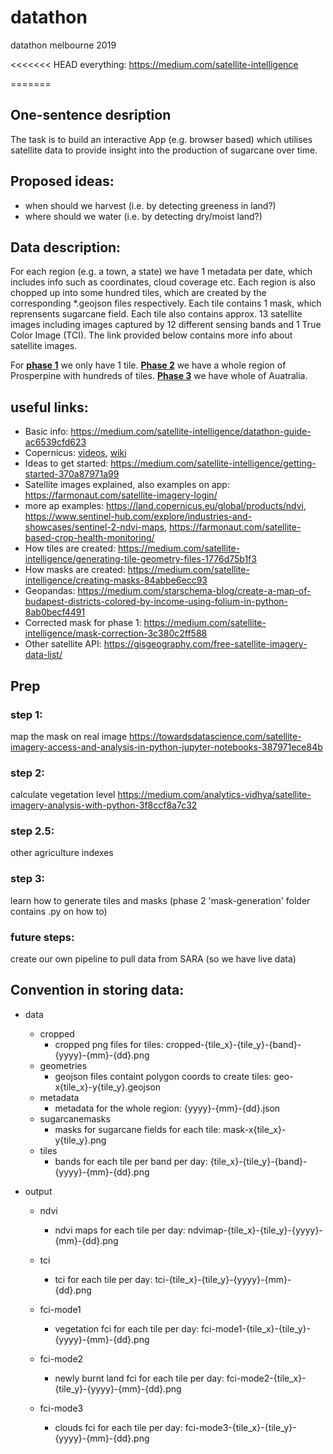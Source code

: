 # datathon
datathon melbourne 2019

<<<<<<< HEAD
everything: https://medium.com/satellite-intelligence

=======
## One-sentence desription

The task is to build an interactive App (e.g. browser based) which utilises satellite data to provide insight into the production of sugarcane over time. 

## Proposed ideas:
- when should we harvest (i.e. by detecting greeness in land?) 
- where should we water (i.e. by detecting dry/moist land?)



## Data description:

For each region (e.g. a town, a state) we have 1 metadata per date, which includes info such as coordinates, cloud coverage etc. Each region is also chopped up into some hundred tiles, which are created by the corresponding *.geojson files respectively. Each tile contains 1 mask, which reprensents sugarcane field. Each tile also contains approx. 13 satellite images including images captured by 12 different sensing bands and 1 True Color Image (TCI). The link provided below contains more info about satellite images.   

For [**phase 1**](https://medium.com/satellite-intelligence/phase-one-data-code-release-65ba4b5b03bb) we only have 1 tile. [**Phase 2**](https://medium.com/satellite-intelligence/phase-two-data-code-release-c72bde3ef7c2) we have a whole region of Prosperpine with hundreds of tiles. [**Phase 3**](https://medium.com/satellite-intelligence/phase-three-data-code-release-cdc89210f869) we have whole of Auatralia. 


## useful links:
- Basic info: https://medium.com/satellite-intelligence/datathon-guide-ac6539cfd623
- Copernicus: [videos](https://medium.com/satellite-intelligence/introduction-to-the-european-space-agencys-copernicus-program-24497fc99364), [wiki](https://en.wikipedia.org/wiki/Copernicus_Programme) 
- Ideas to get started: https://medium.com/satellite-intelligence/getting-started-370a87971a99
- Satellite images explained, also examples on app: https://farmonaut.com/satellite-imagery-login/ 
- more ap examples: https://land.copernicus.eu/global/products/ndvi, https://www.sentinel-hub.com/explore/industries-and-showcases/sentinel-2-ndvi-maps, https://farmonaut.com/satellite-based-crop-health-monitoring/
- How tiles are created: https://medium.com/satellite-intelligence/generating-tile-geometry-files-1776d75b1f3
- How masks are created: https://medium.com/satellite-intelligence/creating-masks-84abbe6ecc93 
- Geopandas: https://medium.com/starschema-blog/create-a-map-of-budapest-districts-colored-by-income-using-folium-in-python-8ab0becf4491 
- Corrected mask for phase 1: https://medium.com/satellite-intelligence/mask-correction-3c380c2ff588
- Other satellite API: https://gisgeography.com/free-satellite-imagery-data-list/

## Prep 
### step 1:
map the mask on real image
https://towardsdatascience.com/satellite-imagery-access-and-analysis-in-python-jupyter-notebooks-387971ece84b

### step 2:
calculate vegetation level
https://medium.com/analytics-vidhya/satellite-imagery-analysis-with-python-3f8ccf8a7c32

### step 2.5:
other agriculture indexes 

### step 3:
learn how to generate tiles and masks (phase 2 'mask-generation' folder contains .py on how to)

### future steps:
create our own pipeline to pull data from SARA (so we have live data)

## Convention in storing data:
- data
    - cropped
        - cropped png files for tiles: cropped-{tile_x}-{tile_y}-{band}-{yyyy}-{mm}-{dd}.png
    - geometries 
        - geojson files containt polygon coords to create tiles: geo-x{tile_x}-y{tile_y}.geojson
    - metadata 
        - metadata for the whole region: {yyyy}-{mm}-{dd}.json
    - sugarcanemasks
        - masks for sugarcane fields for each tile: mask-x{tile_x}-y{tile_y}.png  
    - tiles
        - bands for each tile per band per day: {tile_x}-{tile_y}-{band}-{yyyy}-{mm}-{dd}.png 

- output
    - ndvi 
        - ndvi maps for each tile per day: ndvimap-{tile_x}-{tile_y}-{yyyy}-{mm}-{dd}.png
        
    - tci
        - tci for each tile per day: tci-{tile_x}-{tile_y}-{yyyy}-{mm}-{dd}.png
    - fci-mode1
        - vegetation fci for each tile per day: fci-mode1-{tile_x}-{tile_y}-{yyyy}-{mm}-{dd}.png
    - fci-mode2
        - newly burnt land fci for each tile per day: fci-mode2-{tile_x}-{tile_y}-{yyyy}-{mm}-{dd}.png
    - fci-mode3
        - clouds fci for each tile per day: fci-mode3-{tile_x}-{tile_y}-{yyyy}-{mm}-{dd}.png
      